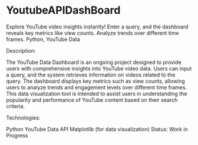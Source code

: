 # YoutubeAPIDashBoard
Explore YouTube video insights instantly! Enter a query, and the dashboard reveals key metrics like view counts. Analyze trends over different time frames. Python, YouTube Data 


Description:

The YouTube Data Dashboard is an ongoing project designed to provide users with comprehensive insights into YouTube video data. Users can input a query, and the system retrieves information on videos related to the query. The dashboard displays key metrics such as view counts, allowing users to analyze trends and engagement levels over different time frames. This data visualization tool is intended to assist users in understanding the popularity and performance of YouTube content based on their search criteria.

Technologies:

Python
YouTube Data API
Matplotlib (for data visualization)
Status: Work in Progress

